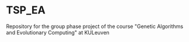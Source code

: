 # TSP_EA

Repository for the group phase project of the course "Genetic Algorithms and Evolutionary Computing" at KULeuven
